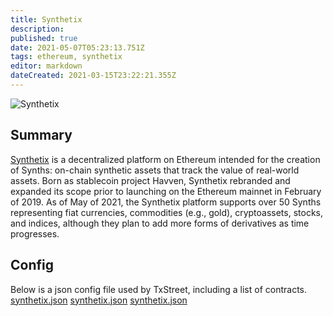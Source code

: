 ```yaml
---
title: Synthetix
description:
published: true
date: 2021-05-07T05:23:13.751Z
tags: ethereum, synthetix
editor: markdown
dateCreated: 2021-03-15T23:22:21.355Z
---
```


![Synthetix](https://txstreet.com/static/img/singles/house_logos/synthetix.png)

## Summary

[Synthetix](https://www.synthetix.io/) is a decentralized platform on Ethereum intended for the creation of Synths: on-chain synthetic assets that track the value of real-world assets. Born as stablecoin project Havven, Synthetix rebranded and expanded its scope prior to launching on the Ethereum mainnet in February of 2019. As of May of 2021, the Synthetix platform supports over 50 Synths representing fiat currencies, commodities (e.g., gold), cryptoassets, stocks, and indices, although they plan to add more forms of derivatives as time progresses.

## Config

Below is a json config file used by TxStreet, including a list of contracts. [synthetix.json](/ethereum/houses/synthetix.json) [synthetix.json](/ethereum/houses/synthetix.json) [synthetix.json](/ethereum/houses/synthetix.json)
